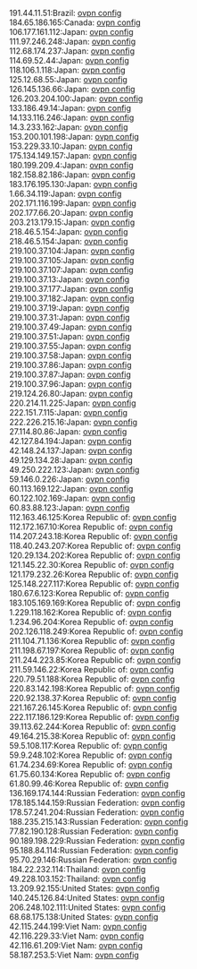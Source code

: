 191.44.11.51:Brazil: [ovpn config](vpn/191_44_11_51.ovpn)  
184.65.186.165:Canada: [ovpn config](vpn/184_65_186_165.ovpn)  
106.177.161.112:Japan: [ovpn config](vpn/106_177_161_112.ovpn)  
111.97.246.248:Japan: [ovpn config](vpn/111_97_246_248.ovpn)  
112.68.174.237:Japan: [ovpn config](vpn/112_68_174_237.ovpn)  
114.69.52.44:Japan: [ovpn config](vpn/114_69_52_44.ovpn)  
118.106.1.118:Japan: [ovpn config](vpn/118_106_1_118.ovpn)  
125.12.68.55:Japan: [ovpn config](vpn/125_12_68_55.ovpn)  
126.145.136.66:Japan: [ovpn config](vpn/126_145_136_66.ovpn)  
126.203.204.100:Japan: [ovpn config](vpn/126_203_204_100.ovpn)  
133.186.49.14:Japan: [ovpn config](vpn/133_186_49_14.ovpn)  
14.133.116.246:Japan: [ovpn config](vpn/14_133_116_246.ovpn)  
14.3.233.162:Japan: [ovpn config](vpn/14_3_233_162.ovpn)  
153.200.101.198:Japan: [ovpn config](vpn/153_200_101_198.ovpn)  
153.229.33.10:Japan: [ovpn config](vpn/153_229_33_10.ovpn)  
175.134.149.157:Japan: [ovpn config](vpn/175_134_149_157.ovpn)  
180.199.209.4:Japan: [ovpn config](vpn/180_199_209_4.ovpn)  
182.158.82.186:Japan: [ovpn config](vpn/182_158_82_186.ovpn)  
183.176.195.130:Japan: [ovpn config](vpn/183_176_195_130.ovpn)  
1.66.34.119:Japan: [ovpn config](vpn/1_66_34_119.ovpn)  
202.171.116.199:Japan: [ovpn config](vpn/202_171_116_199.ovpn)  
202.177.66.20:Japan: [ovpn config](vpn/202_177_66_20.ovpn)  
203.213.179.15:Japan: [ovpn config](vpn/203_213_179_15.ovpn)  
218.46.5.154:Japan: [ovpn config](vpn/218_46_5_154.ovpn)  
218.46.5.154:Japan: [ovpn config](vpn/218_46_5_154.ovpn)  
219.100.37.104:Japan: [ovpn config](vpn/219_100_37_104.ovpn)  
219.100.37.105:Japan: [ovpn config](vpn/219_100_37_105.ovpn)  
219.100.37.107:Japan: [ovpn config](vpn/219_100_37_107.ovpn)  
219.100.37.13:Japan: [ovpn config](vpn/219_100_37_13.ovpn)  
219.100.37.177:Japan: [ovpn config](vpn/219_100_37_177.ovpn)  
219.100.37.182:Japan: [ovpn config](vpn/219_100_37_182.ovpn)  
219.100.37.19:Japan: [ovpn config](vpn/219_100_37_19.ovpn)  
219.100.37.31:Japan: [ovpn config](vpn/219_100_37_31.ovpn)  
219.100.37.49:Japan: [ovpn config](vpn/219_100_37_49.ovpn)  
219.100.37.51:Japan: [ovpn config](vpn/219_100_37_51.ovpn)  
219.100.37.55:Japan: [ovpn config](vpn/219_100_37_55.ovpn)  
219.100.37.58:Japan: [ovpn config](vpn/219_100_37_58.ovpn)  
219.100.37.86:Japan: [ovpn config](vpn/219_100_37_86.ovpn)  
219.100.37.87:Japan: [ovpn config](vpn/219_100_37_87.ovpn)  
219.100.37.96:Japan: [ovpn config](vpn/219_100_37_96.ovpn)  
219.124.26.80:Japan: [ovpn config](vpn/219_124_26_80.ovpn)  
220.214.11.225:Japan: [ovpn config](vpn/220_214_11_225.ovpn)  
222.151.7.115:Japan: [ovpn config](vpn/222_151_7_115.ovpn)  
222.226.215.16:Japan: [ovpn config](vpn/222_226_215_16.ovpn)  
27.114.80.86:Japan: [ovpn config](vpn/27_114_80_86.ovpn)  
42.127.84.194:Japan: [ovpn config](vpn/42_127_84_194.ovpn)  
42.148.24.137:Japan: [ovpn config](vpn/42_148_24_137.ovpn)  
49.129.134.28:Japan: [ovpn config](vpn/49_129_134_28.ovpn)  
49.250.222.123:Japan: [ovpn config](vpn/49_250_222_123.ovpn)  
59.146.0.226:Japan: [ovpn config](vpn/59_146_0_226.ovpn)  
60.113.169.122:Japan: [ovpn config](vpn/60_113_169_122.ovpn)  
60.122.102.169:Japan: [ovpn config](vpn/60_122_102_169.ovpn)  
60.83.88.123:Japan: [ovpn config](vpn/60_83_88_123.ovpn)  
112.163.46.125:Korea Republic of: [ovpn config](vpn/112_163_46_125.ovpn)  
112.172.167.10:Korea Republic of: [ovpn config](vpn/112_172_167_10.ovpn)  
114.207.243.18:Korea Republic of: [ovpn config](vpn/114_207_243_18.ovpn)  
118.40.243.207:Korea Republic of: [ovpn config](vpn/118_40_243_207.ovpn)  
120.29.134.202:Korea Republic of: [ovpn config](vpn/120_29_134_202.ovpn)  
121.145.22.30:Korea Republic of: [ovpn config](vpn/121_145_22_30.ovpn)  
121.179.232.26:Korea Republic of: [ovpn config](vpn/121_179_232_26.ovpn)  
125.148.227.117:Korea Republic of: [ovpn config](vpn/125_148_227_117.ovpn)  
180.67.6.123:Korea Republic of: [ovpn config](vpn/180_67_6_123.ovpn)  
183.105.169.169:Korea Republic of: [ovpn config](vpn/183_105_169_169.ovpn)  
1.229.118.162:Korea Republic of: [ovpn config](vpn/1_229_118_162.ovpn)  
1.234.96.204:Korea Republic of: [ovpn config](vpn/1_234_96_204.ovpn)  
202.126.118.249:Korea Republic of: [ovpn config](vpn/202_126_118_249.ovpn)  
211.104.71.136:Korea Republic of: [ovpn config](vpn/211_104_71_136.ovpn)  
211.198.67.197:Korea Republic of: [ovpn config](vpn/211_198_67_197.ovpn)  
211.244.223.85:Korea Republic of: [ovpn config](vpn/211_244_223_85.ovpn)  
211.59.146.22:Korea Republic of: [ovpn config](vpn/211_59_146_22.ovpn)  
220.79.51.188:Korea Republic of: [ovpn config](vpn/220_79_51_188.ovpn)  
220.83.142.198:Korea Republic of: [ovpn config](vpn/220_83_142_198.ovpn)  
220.92.138.37:Korea Republic of: [ovpn config](vpn/220_92_138_37.ovpn)  
221.167.26.145:Korea Republic of: [ovpn config](vpn/221_167_26_145.ovpn)  
222.117.186.129:Korea Republic of: [ovpn config](vpn/222_117_186_129.ovpn)  
39.113.62.244:Korea Republic of: [ovpn config](vpn/39_113_62_244.ovpn)  
49.164.215.38:Korea Republic of: [ovpn config](vpn/49_164_215_38.ovpn)  
59.5.108.117:Korea Republic of: [ovpn config](vpn/59_5_108_117.ovpn)  
59.9.248.102:Korea Republic of: [ovpn config](vpn/59_9_248_102.ovpn)  
61.74.234.69:Korea Republic of: [ovpn config](vpn/61_74_234_69.ovpn)  
61.75.60.134:Korea Republic of: [ovpn config](vpn/61_75_60_134.ovpn)  
61.80.99.46:Korea Republic of: [ovpn config](vpn/61_80_99_46.ovpn)  
136.169.174.144:Russian Federation: [ovpn config](vpn/136_169_174_144.ovpn)  
178.185.144.159:Russian Federation: [ovpn config](vpn/178_185_144_159.ovpn)  
178.57.241.204:Russian Federation: [ovpn config](vpn/178_57_241_204.ovpn)  
188.235.215.143:Russian Federation: [ovpn config](vpn/188_235_215_143.ovpn)  
77.82.190.128:Russian Federation: [ovpn config](vpn/77_82_190_128.ovpn)  
90.189.198.229:Russian Federation: [ovpn config](vpn/90_189_198_229.ovpn)  
95.188.84.114:Russian Federation: [ovpn config](vpn/95_188_84_114.ovpn)  
95.70.29.146:Russian Federation: [ovpn config](vpn/95_70_29_146.ovpn)  
184.22.232.114:Thailand: [ovpn config](vpn/184_22_232_114.ovpn)  
49.228.103.152:Thailand: [ovpn config](vpn/49_228_103_152.ovpn)  
13.209.92.155:United States: [ovpn config](vpn/13_209_92_155.ovpn)  
140.245.126.84:United States: [ovpn config](vpn/140_245_126_84.ovpn)  
206.248.102.111:United States: [ovpn config](vpn/206_248_102_111.ovpn)  
68.68.175.138:United States: [ovpn config](vpn/68_68_175_138.ovpn)  
42.115.244.199:Viet Nam: [ovpn config](vpn/42_115_244_199.ovpn)  
42.116.229.33:Viet Nam: [ovpn config](vpn/42_116_229_33.ovpn)  
42.116.61.209:Viet Nam: [ovpn config](vpn/42_116_61_209.ovpn)  
58.187.253.5:Viet Nam: [ovpn config](vpn/58_187_253_5.ovpn)  
